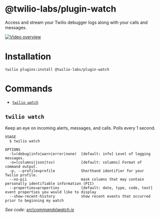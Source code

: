 @twilio-labs/plugin-watch
=========================

Access and stream your Twilio debugger logs along with your calls and messages.

[![Video overview](https://img.youtube.com/vi/2GRw-6dgMZ0/0.jpg)](https://www.youtube.com/watch?v=2GRw-6dgMZ0)

# Installation
```
twilio plugins:install @twilio-labs/plugin-watch
```

# Commands
<!-- commands -->
* [`twilio watch`](#twilio-watch)

## `twilio watch`

Keep an eye on incoming alerts, messages, and calls. Polls every 1 second.

```
USAGE
  $ twilio watch

OPTIONS
  -l=(debug|info|warn|error|none)  [default: info] Level of logging messages.
  -o=(columns|json|tsv)            [default: columns] Format of command output.
  -p, --profile=profile            Shorthand identifier for your Twilio profile.
  --no-pii                         mask columns that may contain personally identifiable information (PII)
  --properties=properties          [default: date, type, code, text] event properties you would like to display
  --show-recent-history            show recent events that occurred prior to beginning my watch
```

_See code: [src\commands\watch.js](https://github.com/twilio-labs/plugin-watch/blob/v2.0.0/src\commands\watch.js)_
<!-- commandsstop -->
